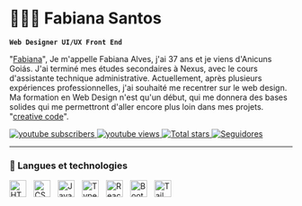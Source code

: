 # 👩🏻‍💻 Fabiana Santos

**`Web Designer UI/UX Front End`**

"[Fabiana](https://www.youtube.com/@creativecode_webdesiner)", Je m'appelle Fabiana Alves, j'ai 37 ans et je viens d'Anicuns Goiás. J'ai terminé mes études secondaires à Nexus, avec le cours d'assistante technique administrative. Actuellement, après plusieurs expériences professionnelles, j'ai souhaité me recentrer sur le web design. Ma formation en Web Design n'est qu'un début, qui me donnera des bases solides qui me permettront d'aller encore plus loin dans mes projets. "[creative code](https://www.instagram.com/creativecode_webdesigner)".

<p align="left">
    <a href="https://www.youtube.com/@creativecode_webdesiner">
        <img 
            alt="youtube subscribers" 
            title="Abonnez-vous à ma chaîne" 
            src="https://custom-icon-badges.demolab.com/youtube/channel/subscribers/UCsVkUhQDdulbQ7B7juok9tQ?color=%23E05D44&label=Inscreva-se&logo=video&logoColor=white&style=for-the-badge&labelColor=CE4630"
        />
    </a>
    <a href="https://www.youtube.com/@creativecode_webdesiner">
        <img 
            alt="youtube views" 
            title="Vues YouTube" 
            src="https://custom-icon-badges.demolab.com/youtube/channel/views/UCsVkUhQDdulbQ7B7juok9tQ?color=%23E1AD0E&logo=eye&logoColor=white&style=for-the-badge&labelColor=C79600"
        />
    </a> 
    <a href="https://github.com/fabyalvessantoos">
        <img 
            alt="Total stars" 
            title="Nombre total d'étoiles GitHub" 
            src="https://custom-icon-badges.demolab.com/github/stars/fabiana?color=55960c&style=for-the-badge&labelColor=488207&logo=star&label=estrelas"
        />
    </a>
    <a href="https://www.instagram.com/creativecode_webdesigner">
        <img 
            alt="Seguidores" 
            title="Suivez-moi sur Instagram" 
            src="https://custom-icon-badges.demolab.com/github/followers/fabiana?color=236ad3&labelColor=1155ba&style=for-the-badge&logo=github&label=Seguidores&logoColor=white"
        />
    </a>
</p>

---

### 🤖 Langues et technologies


<img 
    align="left" 
    alt="HTML"
    title="HTML" 
    width="30px" 
    style="padding-right: 10px;" 
    src="https://cdn.jsdelivr.net/gh/devicons/devicon@latest/icons/html5/html5-original.svg" 
/>
<img 
    align="left" 
    alt="CSS" 
    title="CSS"
    width="30px" 
    style="padding-right: 10px;" 
    src="https://cdn.jsdelivr.net/gh/devicons/devicon@latest/icons/css3/css3-original.svg" 
/>
<img 
    align="left" 
    alt="JavaScript" 
    title="JavaScript"
    width="30px" 
    style="padding-right: 10px;" 
    src="https://cdn.jsdelivr.net/gh/devicons/devicon@latest/icons/javascript/javascript-original.svg" 
/>
<img 
    align="left" 
    alt="TypeScript"
    title="TypeScript" 
    width="30px" 
    style="padding-right: 10px;" 
    src="https://cdn.jsdelivr.net/gh/devicons/devicon@latest/icons/vuejs/vuejs-original-wordmark.svg" 
/>
<img 
    align="left" 
    alt="React"
    title="React" 
    width="30px" 
    style="padding-right: 10px;" 
    src="https://cdn.jsdelivr.net/gh/devicons/devicon@latest/icons/react/react-original.svg" 
/>

<img 
    align="left" 
    alt="Bootstrap"
    title="Bootstrap" 
    width="30px" 
    style="padding-right: 10px;" 
    src="https://cdn.jsdelivr.net/gh/devicons/devicon@latest/icons/figma/figma-original.svg" />
          

<img 
    align="left" 
    alt="Tailwind" 
    title="Tailwind"
    width="30px" 
    style="padding-right: 10px;" 
    src="https://cdn.jsdelivr.net/gh/devicons/devicon@latest/icons/wordpress/wordpress-plain-wordmark.svg" />
          

<br/>
<br/>


</p>
